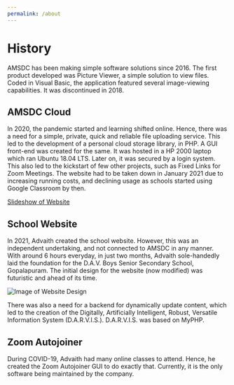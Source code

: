 ```yaml
---
permalink: /about
---
```


# History

AMSDC has been making simple software solutions since 2016. The first product developed was Picture Viewer, a simple solution to view files. Coded in Visual Basic, the application featured several image-viewing capabilities. It was discontinued in 2018. 

## AMSDC Cloud
In 2020, the pandemic started and learning shifted online. Hence, there was a need for a simple, private, quick and reliable file uploading service. This led to the development of a personal cloud storage library, in PHP. A GUI front-end was created for the same. It was hosted in a HP 2000 laptop which ran Ubuntu 18.04 LTS. Later on, it was secured by a login system. This also led to the kickstart of few other projects, such as Fixed Links for Zoom Meetings. The website had to be taken down in January 2021 due to increasing running costs, and declining usage as schools started using Google Classroom by then.

[Slideshow of Website](https://1drv.ms/b/s!AjFV0x91NSt_k7dmHdpHs7dk3aLmQA?e=tsoO3n)

## School Website
In 2021, Advaith created the school website. However, this was an independent undertaking, and not connected to AMSDC in any manner. With around 6 hours everyday, in just two months, Advaith sole-handedly laid the foundation for the D.A.V. Boys Senior Secondary School, Gopalapuram. The initial design for the website (now modified) was futuristic and ahead of its time. 

![Image of Website Design](https://dsm01pap001files.storage.live.com/y4mqYYvz8juxUlsZJS6x30pRNXnM9EyegVmKrOMd85CyMFMNvA174xmYg6h8BiIp8IXjIWVpmpIHjjWRvwEkv2PQ0eipgIOlQkYVawwnDC82m9HrELqPl8MONkmY2feM1OpmQW5b1Cm-0Q_k3qCHvJ6W044GC_TddI-TZhtfIpAMs0?width=1532&height=1741&cropmode=none)

There was also a need for a backend for dynamically update content, which led to the creation of the Digitally, Artificially Intelligent, Robust, Versatile Information System (D.A.R.V.I.S.). D.A.R.V.I.S. was based on MyPHP.

## Zoom Autojoiner
During COVID-19, Advaith had many online classes to attend. Hence, he created the Zoom Autojoiner GUI to do exactly that. Currently, it is the only software being maintained by the company.